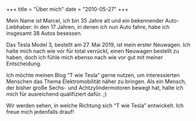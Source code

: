 +++
title = "Über mich"
date = "2010-05-27"
+++

Mein Name ist Marcel, ich bin 35 Jahre alt und ein bekennender Auto-Liebhaber: In den 17 Jahren, in denen ich nun Auto fahre, habe ich insgesamt 38 Autos besessen.

Das Tesla Model 3, bestellt am 27. Mai 2019, ist mein erster Neuwagen. Ich halte mich nach wie vor für total verrückt, einen Neuwagen bestellt zu haben, doch ich fühle mich ebenso nach wie vor gut mit meiner Entscheidung.

Ich möchte meinen Blog “T wie Tesla” gerne nutzen, um interessierten Menschen das Thema Elektromobilität näher zu bringen. Als ein Mensch, der bisher große Sechs- und Achtzylindermotoren bewegt hat, halte ich mich für ausreichend qualifiziert dafür. ;)

Wir werden sehen, in welche Richtung sich “T wie Tesla” entwickelt. Ich freue mich jedenfalls drauf!
